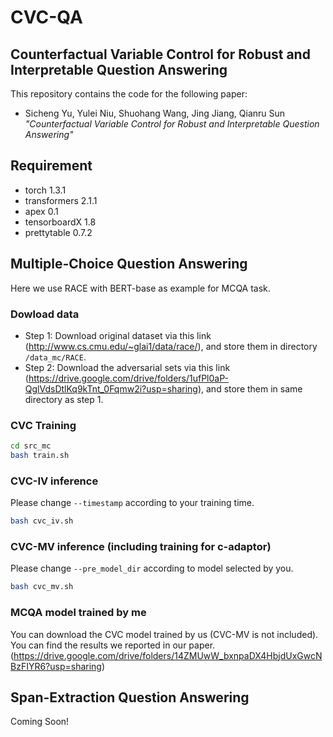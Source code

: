 # CVC-QA

## Counterfactual Variable Control for Robust and Interpretable Question Answering
This repository contains the code for the following paper:
* Sicheng Yu, Yulei Niu, Shuohang Wang, Jing Jiang, Qianru Sun *"Counterfactual Variable Control for Robust and Interpretable Question Answering"*

## Requirement
* torch 1.3.1
* transformers 2.1.1
* apex 0.1
* tensorboardX 1.8
* prettytable 0.7.2

## Multiple-Choice Question Answering
Here we use RACE with BERT-base as example for MCQA task.

### Dowload data
- Step 1: Download original dataset via this link (http://www.cs.cmu.edu/~glai1/data/race/), and store them in directory `/data_mc/RACE`.
- Step 2: Download the adversarial sets via this link (https://drive.google.com/drive/folders/1ufPl0aP-QglVdsDtlKq9kTnt_0Fqmw2i?usp=sharing), and store them in same directory as step 1.

### CVC Training
```sh
cd src_mc
bash train.sh
```

### CVC-IV inference
Please change `--timestamp` according to your training time.
```sh
bash cvc_iv.sh
```

### CVC-MV inference (including training for c-adaptor)
Please change `--pre_model_dir` according to model selected by you.
```sh
bash cvc_mv.sh
```
### MCQA model trained by me
You can download the CVC model trained by us (CVC-MV is not included). You can find the results we reported in our paper. (https://drive.google.com/drive/folders/14ZMUwW_bxnpaDX4HbjdUxGwcNBzFIYR6?usp=sharing) 

## Span-Extraction Question Answering
Coming Soon!
